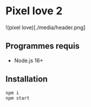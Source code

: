 # Pixel love 2

!(pixel love)[./media/header.png]

## Programmes requis

- Node.js 16+

## Installation

```
npm i
npm start
```
